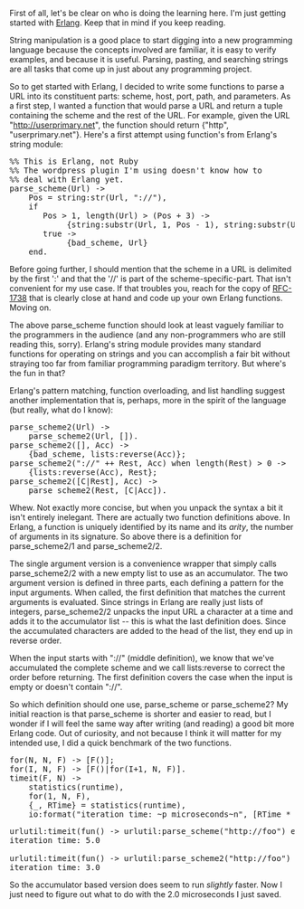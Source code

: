 First of all, let's be clear on who is doing the learning here.  I'm
just getting started with <a href="http://erlang.org/">Erlang</a>.  Keep that in mind if you keep
reading.

String manipulation is a good place to start digging into a new
programming language because the concepts involved are familiar, it is
easy to verify examples, and because it is useful.  Parsing, pasting,
and searching strings are all tasks that come up in just about any
programming project.

So to get started with Erlang, I decided to write some functions to
parse a URL into its constituent parts: scheme, host, port, path, and
parameters.  As a first step, I wanted a function that would parse a
URL and return a tuple containing the scheme and the rest of the URL.
For example, given the URL "http://userprimary.net", the function
should return {"http", "userprimary.net"}.  Here's a first attempt
using function's from Erlang's string module:

<pre lang="ruby" colla="+">
%% This is Erlang, not Ruby
%% The wordpress plugin I'm using doesn't know how to
%% deal with Erlang yet.
parse_scheme(Url) ->
    Pos = string:str(Url, "://"),
    if
       Pos > 1, length(Url) > (Pos + 3) ->
            {string:substr(Url, 1, Pos - 1), string:substr(Url, Pos + 3)};  
       true ->
            {bad_scheme, Url}
    end.
</pre>

Before going further, I should mention that the scheme in a URL
is delimited by the first ':' and that the '//' is part of the
scheme-specific-part.  That isn't convenient for my use case.  If that
troubles you, reach for the copy of <a href="http://www.ietf.org/rfc/rfc1738.txt">RFC-1738</a> that is clearly close at
hand and code up your own Erlang functions.  Moving on.

The above parse_scheme function should look at least vaguely familiar to the
programmers in the audience (and any non-programmers who are still
reading this, sorry).  Erlang's string module provides many standard
functions for operating on strings and you can accomplish a fair bit
without straying too far from familiar programming paradigm
territory.  But where's the fun in that?

Erlang's pattern matching, function overloading, and list handling
suggest another implementation that is, perhaps, more in the spirit of
the language (but really, what do I know):

<pre lang="ruby" colla="+">
parse_scheme2(Url) ->
    parse_scheme2(Url, []).
parse_scheme2([], Acc) ->
    {bad_scheme, lists:reverse(Acc)};
parse_scheme2("://" ++ Rest, Acc) when length(Rest) > 0 ->
    {lists:reverse(Acc), Rest};
parse_scheme2([C|Rest], Acc) ->
    parse_scheme2(Rest, [C|Acc]).
</pre>

Whew.  Not exactly more concise, but when you unpack the syntax a bit
it isn't entirely inelegant.  There are actually two function
definitions above.  In Erlang, a function is uniquely identified by
its name and its <em>arity</em>, the number of arguments in its
signature.  So above there is a definition for parse_scheme2/1 and
parse_scheme2/2.

The single argument version is a convenience wrapper that simply calls
parse_scheme2/2 with a new empty list to use as an accumulator.  The
two argument version is defined in three parts, each defining a
pattern for the input arguments.  When called, the first definition
that matches the current arguments is evaluated.  Since strings in
Erlang are really just lists of integers, parse_scheme2/2 unpacks the
input URL a character at a time and adds it to the accumulator list --
this is what the last definition does.  Since the accumulated
characters are added to the head of the list, they end up in reverse
order.

When the input starts with "://" (middle definition), we know that
we've accumulated the complete scheme and we call lists:reverse to
correct the order before returning.  The first definition covers the
case when the input is empty or doesn't contain "://".

So which definition should one use, parse_scheme or parse_scheme2?  My
initial reaction is that parse_scheme is shorter and easier to read,
but I wonder if I will feel the same way after writing (and reading) a
good bit more Erlang code.  Out of curiosity, and not because I think
it will matter for my intended use, I did a quick benchmark of the two
functions.

<pre lang="ruby" colla="+">
for(N, N, F) -> [F()];
for(I, N, F) -> [F()|for(I+1, N, F)].
timeit(F, N) -> 
    statistics(runtime),
    for(1, N, F),
    {_, RTime} = statistics(runtime),
    io:format("iteration time: ~p microseconds~n", [RTime * 1000 / N]).
</pre>

<pre>
urlutil:timeit(fun() -> urlutil:parse_scheme("http://foo") end, 10000).
iteration time: 5.0

urlutil:timeit(fun() -> urlutil:parse_scheme2("http://foo") end, 10000).
iteration time: 3.0
</pre>

So the accumulator based version does seem to run <em>slightly</em>
faster.  Now I just need to figure out what to do with the 2.0
microseconds I just saved.
